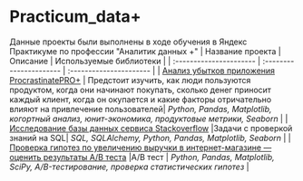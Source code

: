 # Practicum_data+
Данные проекты были выполнены в ходе обучения в Яндекс Практикуме по профессии "Аналитик данных +"
| Название проекта | Описание | Используемые библиотеки | 
| :---------------------- | :---------------------- | :---------------------- |
| [Анализ убытков приложения ProcrastinatePRO+](https://github.com/EvegeniiVoronin/practicum_data-/tree/main/Анализ%20бизнес%20показателей) | Предстоит изучить, как люди пользуются продуктом, когда они начинают покупать, сколько денег приносит каждый клиент, когда он окупается и какие факторы отричательно влияют на привлечение пользователей| *Python, Pandas, Matplotlib, когортный анализ, юнит-экономика, продуктовые метрики, Seaborn* |
| [Исследование базы данных сервиса Stackoverflow](https://github.com/EvegeniiVoronin/practicum_data-/tree/main/Исследование%20базы%20данных%20сервиса%20Stackoverflow) |Задачи с проверкой знаний на SQL| *SQL, SQLAlchemy, Python, Pandas, Matplotlib, Seaborn* |
| [Проверка гипотез по увеличению выручки в интернет-магазине — оценить результаты A/B теста](https://github.com/EvegeniiVoronin/practicum_data-/tree/main/Исследование%20базы%20данных%20сервиса%20Stackoverflow) |A/B тест | *Python, Pandas, Matplotlib, SciPy, A/B-тестирование, проверка статистических гипотез* |
